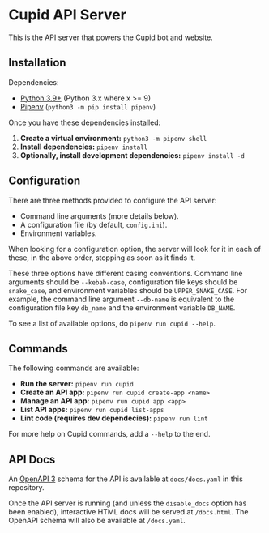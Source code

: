 # Cupid API Server

This is the API server that powers the Cupid bot and website.

## Installation

Dependencies:

- [Python 3.9+](https://www.python.org/downloads/) (Python 3.x where x >= 9)
- [Pipenv](https://pypi.org/project/pipenv/) (`python3 -m pip install pipenv`)

Once you have these dependencies installed:

1. **Create a virtual environment:** `python3 -m pipenv shell`
2. **Install dependencies:** `pipenv install`
3. **Optionally, install development dependencies:** `pipenv install -d`

## Configuration

There are three methods provided to configure the API server:

- Command line arguments (more details below).
- A configuration file (by default, `config.ini`).
- Environment variables.

When looking for a configuration option, the server will look for it in each of
these, in the above order, stopping as soon as it finds it.

These three options have different casing conventions. Command line arguments
should be `--kebab-case`, configuration file keys should be `snake_case`, and
environment variables should be `UPPER_SNAKE_CASE`. For example, the command
line argument `--db-name` is equivalent to the configuration file key `db_name`
and the environment variable `DB_NAME`.

To see a list of available options, do `pipenv run cupid --help`.

## Commands

The following commands are available:

- **Run the server:** `pipenv run cupid`
- **Create an API app:** `pipenv run cupid create-app <name>`
- **Manage an API app:** `pipenv run cupid app <app>`
- **List API apps:** `pipenv run cupid list-apps`
- **Lint code (requires dev dependecies):** `pipenv run lint`

For more help on Cupid commands, add a `--help` to the end.

## API Docs

An [OpenAPI 3](https://swagger.io/specification) schema for the API is available at `docs/docs.yaml` in this repository.

Once the API server is running (and unless the `disable_docs` option has been enabled), interactive HTML docs will be served at `/docs.html`. The OpenAPI schema will also be available at `/docs.yaml`.
